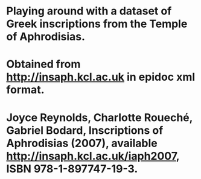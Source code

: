 # Playing around with a dataset of Greek inscriptions from the Temple of Aphrodisias. 
# Obtained from http://insaph.kcl.ac.uk in epidoc xml format.
# Joyce Reynolds, Charlotte Roueché, Gabriel Bodard, Inscriptions of Aphrodisias (2007), available <http://insaph.kcl.ac.uk/iaph2007>, ISBN 978-1-897747-19-3.
